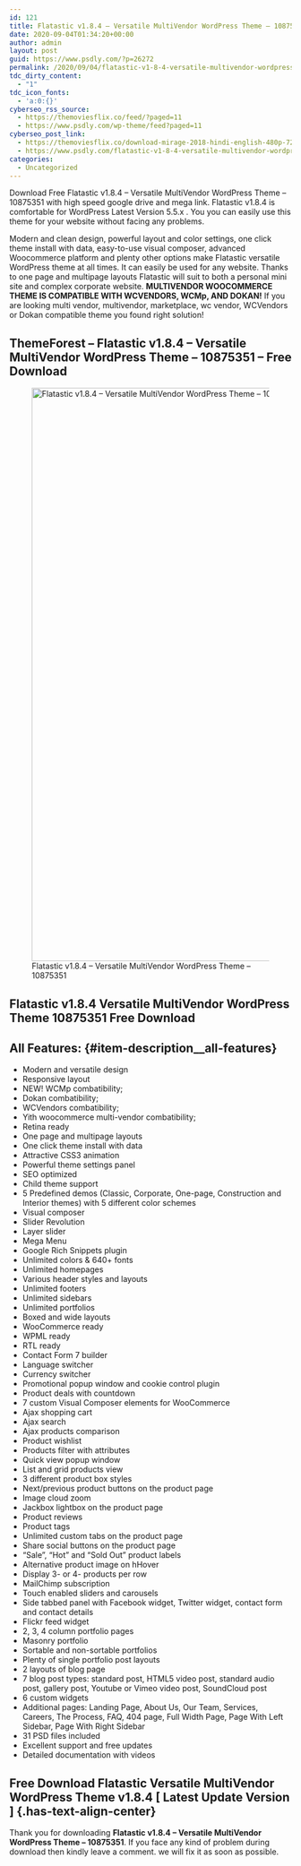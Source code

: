 ```yaml
---
id: 121
title: Flatastic v1.8.4 – Versatile MultiVendor WordPress Theme – 10875351
date: 2020-09-04T01:34:20+00:00
author: admin
layout: post
guid: https://www.psdly.com/?p=26272
permalink: /2020/09/04/flatastic-v1-8-4-versatile-multivendor-wordpress-theme-10875351/
tdc_dirty_content:
  - "1"
tdc_icon_fonts:
  - 'a:0:{}'
cyberseo_rss_source:
  - https://themoviesflix.co/feed/?paged=11
  - https://www.psdly.com/wp-theme/feed?paged=11
cyberseo_post_link:
  - https://themoviesflix.co/download-mirage-2018-hindi-english-480p-720p-1080p/
  - https://www.psdly.com/flatastic-v1-8-4-versatile-multivendor-wordpress-theme-10875351
categories:
  - Uncategorized
---
```

Download Free Flatastic v1.8.4 – Versatile MultiVendor WordPress Theme – 10875351 with high speed google drive and mega link. Flatastic v1.8.4 is comfortable for WordPress Latest Version 5.5.x . You you can easily use this theme for your website without facing any problems.

Modern and clean design, powerful layout and color settings, one click theme install with data, easy-to-use visual composer, advanced Woocommerce platform and plenty other options make Flatastic versatile WordPress theme at all times. It can easily be used for any website. Thanks to one page and multipage layouts Flatastic will suit to both a personal mini site and complex corporate website.&nbsp;**MULTIVENDOR WOOCOMMERCE THEME IS COMPATIBLE WITH WCVENDORS, WCMp, AND DOKAN!**&nbsp;If you are looking multi vendor, multivendor, marketplace, wc vendor, WCVendors or Dokan compatible theme you found right solution!

## **ThemeForest – Flatastic v1.8.4 – Versatile MultiVendor WordPress Theme – 10875351 – Free Download**

<div class="wp-block-image">
  <figure class="aligncenter size-large"><img loading="lazy" width="738" height="1024" src="https://i1.wp.com/www.psdly.com/wp-content/uploads/2020/09/Flatastic-v1.8.4-–-Versatile-MultiVendor-WordPress-Theme-–-10875351.jpg?resize=738%2C1024&ssl=1" alt="Flatastic v1.8.4 – Versatile MultiVendor WordPress Theme – 10875351" class="wp-image-26273" srcset="https://i1.wp.com/www.psdly.com/wp-content/uploads/2020/09/Flatastic-v1.8.4-–-Versatile-MultiVendor-WordPress-Theme-–-10875351.jpg?resize=738%2C1024&ssl=1 738w, https://i1.wp.com/www.psdly.com/wp-content/uploads/2020/09/Flatastic-v1.8.4-–-Versatile-MultiVendor-WordPress-Theme-–-10875351.jpg?resize=216%2C300&ssl=1 216w, https://i1.wp.com/www.psdly.com/wp-content/uploads/2020/09/Flatastic-v1.8.4-–-Versatile-MultiVendor-WordPress-Theme-–-10875351.jpg?resize=768%2C1065&ssl=1 768w, https://i1.wp.com/www.psdly.com/wp-content/uploads/2020/09/Flatastic-v1.8.4-–-Versatile-MultiVendor-WordPress-Theme-–-10875351.jpg?resize=1108%2C1536&ssl=1 1108w, https://i1.wp.com/www.psdly.com/wp-content/uploads/2020/09/Flatastic-v1.8.4-–-Versatile-MultiVendor-WordPress-Theme-–-10875351.jpg?resize=750%2C1040&ssl=1 750w, https://i1.wp.com/www.psdly.com/wp-content/uploads/2020/09/Flatastic-v1.8.4-–-Versatile-MultiVendor-WordPress-Theme-–-10875351.jpg?resize=1140%2C1581&ssl=1 1140w, https://i1.wp.com/www.psdly.com/wp-content/uploads/2020/09/Flatastic-v1.8.4-–-Versatile-MultiVendor-WordPress-Theme-–-10875351.jpg?w=1200&ssl=1 1200w" sizes="(max-width: 738px) 100vw, 738px" title="Flatastic v1.8.4 – Versatile MultiVendor WordPress Theme – 10875351 2" data-recalc-dims="1" /><figcaption>Flatastic v1.8.4 – Versatile MultiVendor WordPress Theme – 10875351</figcaption></figure>
</div>

## **Flatastic v1.8.4 Versatile MultiVendor WordPress Theme 10875351 Free Download** 

## All Features: {#item-description__all-features}

  * Modern and versatile design
  * Responsive layout
  * NEW! WCMp combatibility;
  * Dokan combatibility;
  * WCVendors combatibility;
  * Yith woocommerce multi-vendor combatibility;
  * Retina ready
  * One page and multipage layouts
  * One click theme install with data
  * Attractive CSS3 animation
  * Powerful theme settings panel
  * SEO optimized
  * Child theme support
  * 5 Predefined demos (Classic, Corporate, One-page, Construction and Interior themes) with 5 different color schemes
  * Visual composer
  * Slider Revolution
  * Layer slider
  * Mega Menu
  * Google Rich Snippets plugin
  * Unlimited colors & 640+ fonts
  * Unlimited homepages
  * Various header styles and layouts
  * Unlimited footers
  * Unlimited sidebars
  * Unlimited portfolios
  * Boxed and wide layouts
  * WooCommerce ready
  * WPML ready
  * RTL ready
  * Contact Form 7 builder
  * Language switcher
  * Currency switcher
  * Promotional popup window and cookie control plugin
  * Product deals with countdown
  * 7 custom Visual Composer elements for WooCommerce
  * Ajax shopping cart
  * Ajax search
  * Ajax products comparison
  * Product wishlist
  * Products filter with attributes
  * Quick view popup window
  * List and grid products view
  * 3 different product box styles
  * Next/previous product buttons on the product page
  * Image cloud zoom
  * Jackbox lightbox on the product page
  * Product reviews
  * Product tags
  * Unlimited custom tabs on the product page
  * Share social buttons on the product page
  * “Sale”, “Hot” and “Sold Out” product labels
  * Alternative product image on hHover
  * Display 3- or 4- products per row
  * MailChimp subscription
  * Touch enabled sliders and carousels
  * Side tabbed panel with Facebook widget, Twitter widget, contact form and contact details
  * Flickr feed widget
  * 2, 3, 4 column portfolio pages
  * Masonry portfolio
  * Sortable and non-sortable portfolios
  * Plenty of single portfolio post layouts
  * 2 layouts of blog page
  * 7 blog post types: standard post, HTML5 video post, standard audio post, gallery post, Youtube or Vimeo video post, SoundCloud post
  * 6 custom widgets
  * Additional pages: Landing Page, About Us, Our Team, Services, Careers, The Process, FAQ, 404 page, Full Width Page, Page With Left Sidebar, Page With Right Sidebar
  * 31 PSD files included
  * Excellent support and free updates
  * Detailed documentation with videos

## **Free Download Flatastic Versatile MultiVendor WordPress Theme v1.8.4 [ Latest Update Version ]**  {.has-text-align-center}

Thank you for downloading&nbsp;**Flatastic v1.8.4 – Versatile MultiVendor WordPress Theme – 10875351**. If you face any kind of problem during download then kindly leave a comment. we will fix it as soon as possible.